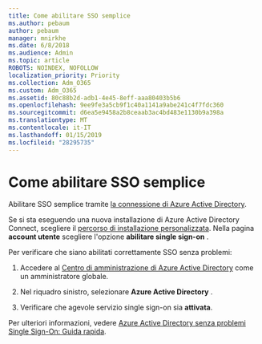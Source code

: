 ```yaml
---
title: Come abilitare SSO semplice
ms.author: pebaum
author: pebaum
manager: mnirkhe
ms.date: 6/8/2018
ms.audience: Admin
ms.topic: article
ROBOTS: NOINDEX, NOFOLLOW
localization_priority: Priority
ms.collection: Adm_O365
ms.custom: Adm_O365
ms.assetid: 80c88b2d-adb1-4e45-8eff-aaa80403b5b6
ms.openlocfilehash: 9ee9fe3a5cb9f1c40a1141a9abe241c4f7fdc360
ms.sourcegitcommit: d6ea5e9458a2b8ceaab3ac4bd483e1130b9a398a
ms.translationtype: MT
ms.contentlocale: it-IT
ms.lasthandoff: 01/15/2019
ms.locfileid: "28295735"
---
```

# <a name="how-to-enable-seamless-sso"></a>Come abilitare SSO semplice

Abilitare SSO semplice tramite [la connessione di Azure Active Directory](https://docs.microsoft.com/en-us/azure/active-directory/connect/active-directory-aadconnect).
  
Se si sta eseguendo una nuova installazione di Azure Active Directory Connect, scegliere il [percorso di installazione personalizzata](https://docs.microsoft.com/en-us/azure/active-directory/connect/active-directory-aadconnect-get-started-custom). Nella pagina **account utente** scegliere l'opzione **abilitare single sign-on** . 
  
Per verificare che siano abilitati correttamente SSO senza problemi:
  
1. Accedere al [Centro di amministrazione di Azure Active Directory](https://aad.portal.azure.com) come un amministratore globale. 
    
2. Nel riquadro sinistro, selezionare **Azure Active Directory** . 
    
3. Verificare che agevole servizio single sign-on sia **attivata**.
    
Per ulteriori informazioni, vedere [Azure Active Directory senza problemi Single Sign-On: Guida rapida](https://docs.microsoft.com/en-us/azure/active-directory/connect/active-directory-aadconnect-sso-quick-start).
  

